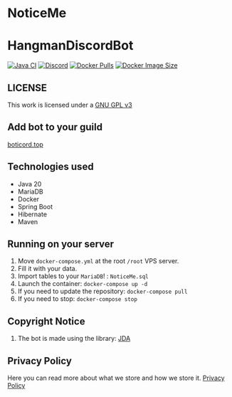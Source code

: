 # NoticeMe

# HangmanDiscordBot
[![Java CI](https://github.com/megoRU/NoticeMe/actions/workflows/ci_cd.yml/badge.svg)](https://github.com/megoRU/HangmanDiscordBot/actions/workflows/ci_cd.yml)
[![Discord](https://img.shields.io/discord/779317239722672128?label=Discord)](https://discord.gg/UrWG3R683d)
[![Docker Pulls](https://badgen.net/docker/pulls/megoru/noticeme?icon=docker&label=pulls)](https://hub.docker.com/r/megoru/noticeme/)
[![Docker Image Size](https://badgen.net/docker/size/megoru/noticeme?icon=docker&label=image%20size)](https://hub.docker.com/r/megoru/noticeme)

## LICENSE

This work is licensed under a [GNU GPL v3](https://www.gnu.org/licenses/gpl-3.0.en.html)

## Add bot to your guild
[boticord.top](https://boticord.top/bot/1039911109911658557)

## Technologies used

- Java 20
- MariaDB
- Docker
- Spring Boot
- Hibernate
- Maven

## Running on your server
1. Move `docker-compose.yml` at the root `/root` VPS server.
2. Fill it with your data.
3. Import tables to your `MariaDB`! : `NoticeMe.sql`
4. Launch the container: `docker-compose up -d`
5. If you need to update the repository: `docker-compose pull`
6. If you need to stop: `docker-compose stop`

## Copyright Notice

1. The bot is made using the library: [JDA](https://github.com/DV8FromTheWorld/JDA)

## Privacy Policy

Here you can read more about what we store and how we store it. [Privacy Policy](https://github.com/megoRU/NoticeMe/blob/main/.github/privacy.md)